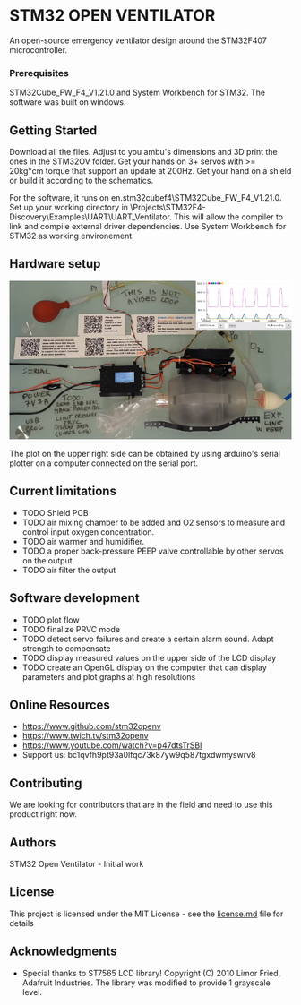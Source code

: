 # STM32 OPEN VENTILATOR

An open-source emergency ventilator design around the STM32F407 microcontroller. 

### Prerequisites

STM32Cube_FW_F4_V1.21.0 and System Workbench for STM32. The software was built on windows.

## Getting Started

Download all the files. Adjust to you ambu's dimensions and 3D print the ones in the STM32OV folder. Get your hands on 3+ servos with >= 20kg*cm torque that support an update at 200Hz. Get your hand on a shield or build it according to the schematics.

For the software, it runs on en.stm32cubef4\STM32Cube_FW_F4_V1.21.0. Set up your working directory in \Projects\STM32F4-Discovery\Examples\UART\UART_Ventilator. This will allow the compiler to link and compile external driver dependencies. Use System Workbench for STM32 as working environement.

## Hardware setup

![GitHub Logo](/images/ventilator_setup.png)

The plot on the upper right side can be obtained by using arduino's serial plotter on a computer connected on the serial port.

## Current limitations

* TODO Shield PCB
* TODO air mixing chamber to be added and O2 sensors to measure and control input oxygen concentration.
* TODO air warmer and humidifier.
* TODO a proper back-pressure PEEP valve controllable by other servos on the output.
* TODO air filter the output

## Software development

* TODO plot flow
* TODO finalize PRVC mode
* TODO detect servo failures and create a certain alarm sound. Adapt strength to compensate
* TODO display measured values on the upper side of the LCD display
* TODO create an OpenGL display on the computer that can display parameters and plot graphs at high resolutions

## Online Resources
* https://www.github.com/stm32openv
* https://www.twich.tv/stm32openv
* https://www.youtube.com/watch?v=p47dtsTrSBI
* Support us: bc1qvfh9pt93a0lfqc73k87yw9q587tgxdwmyswrv8

## Contributing

We are looking for contributors that are in the field and need to use this product right now.

## Authors

STM32 Open Ventilator - Initial work

## License

This project is licensed under the MIT License - see the [license.md](license.md) file for details

## Acknowledgments

* Special thanks to ST7565 LCD library! Copyright (C) 2010 Limor Fried, Adafruit Industries. The library was modified to provide 1 grayscale level.
